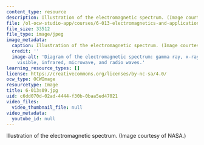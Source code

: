 ```yaml
---
content_type: resource
description: Illustration of the electromagnetic spectrum. (Image courtesy of NASA.)
file: /ol-ocw-studio-app/courses/6-013-electromagnetics-and-applications-spring-2009/c6dd070d02ad4444f30b0baa5ed47021_6-013s09.jpg
file_size: 33512
file_type: image/jpeg
image_metadata:
  caption: Illustration of the electromagnetic spectrum. (Image courtesy of [NASA](http://www.nasa.gov/home/index.html).)
  credit: ''
  image-alt: 'Diagram of the electromagnetic spectrum: gamma ray, x-ray, ultraviolet,
    visible, infrared, microwave, and radio waves.'
learning_resource_types: []
license: https://creativecommons.org/licenses/by-nc-sa/4.0/
ocw_type: OCWImage
resourcetype: Image
title: 6-013s09.jpg
uid: c6dd070d-02ad-4444-f30b-0baa5ed47021
video_files:
  video_thumbnail_file: null
video_metadata:
  youtube_id: null
---
```

Illustration of the electromagnetic spectrum. (Image courtesy of NASA.)